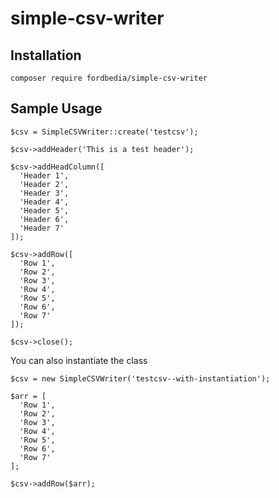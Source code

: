 # simple-csv-writer

## Installation

```
composer require fordbedia/simple-csv-writer
```

## Sample Usage

```
$csv = SimpleCSVWriter::create('testcsv');

$csv->addHeader('This is a test header');

$csv->addHeadColumn([
  'Header 1',
  'Header 2',
  'Header 3',
  'Header 4',
  'Header 5',
  'Header 6',
  'Header 7'
]);

$csv->addRow([
  'Row 1',
  'Row 2',
  'Row 3',
  'Row 4',
  'Row 5',
  'Row 6',
  'Row 7'
]);

$csv->close();

```

You can also instantiate the class

```
$csv = new SimpleCSVWriter('testcsv--with-instantiation');

$arr = [
  'Row 1',
  'Row 2',
  'Row 3',
  'Row 4',
  'Row 5',
  'Row 6',
  'Row 7'
];

$csv->addRow($arr);
```